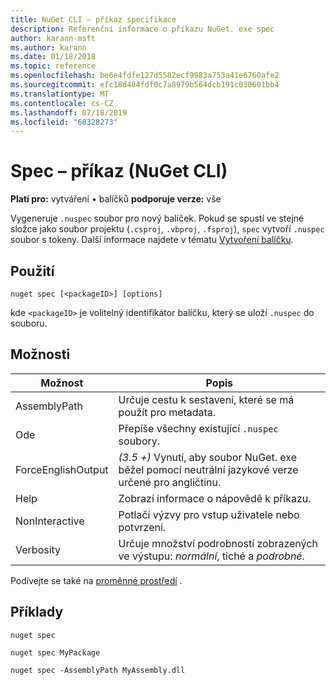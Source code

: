```yaml
---
title: NuGet CLI – příkaz specifikace
description: Referenční informace o příkazu NuGet. exe spec
author: karann-msft
ms.author: karann
ms.date: 01/18/2018
ms.topic: reference
ms.openlocfilehash: be6e4fdfe127d5582ecf9983a753a41e6760afe2
ms.sourcegitcommit: efc18d484fdf0c7a8979b564dcb191c030601bb4
ms.translationtype: MT
ms.contentlocale: cs-CZ
ms.lasthandoff: 07/18/2019
ms.locfileid: "68328273"
---
```

# <a name="spec-command-nuget-cli"></a>Spec – příkaz (NuGet CLI)

**Platí pro:** vytváření &bullet; balíčků **podporuje verze:** vše

Vygeneruje `.nuspec` soubor pro nový balíček. Pokud se spustí ve stejné složce jako soubor projektu (`.csproj`, `.vbproj`, `.fsproj`), `spec` vytvoří `.nuspec` soubor s tokeny. Další informace najdete v tématu [Vytvoření balíčku](../../create-packages/creating-a-package.md).

## <a name="usage"></a>Použití

```cli
nuget spec [<packageID>] [options]
```

kde `<packageID>` je volitelný identifikátor balíčku, který se uloží `.nuspec` do souboru.

## <a name="options"></a>Možnosti

| Možnost | Popis |
| --- | --- |
| AssemblyPath | Určuje cestu k sestavení, které se má použít pro metadata. |
| Ode | Přepíše všechny existující `.nuspec` soubory. |
| ForceEnglishOutput | *(3.5 +)* Vynutí, aby soubor NuGet. exe běžel pomocí neutrální jazykové verze určené pro angličtinu. |
| Help | Zobrazí informace o nápovědě k příkazu. |
| NonInteractive | Potlačí výzvy pro vstup uživatele nebo potvrzení. |
| Verbosity | Určuje množství podrobností zobrazených ve výstupu: *normální*, tiché a *podrobné*. |

Podívejte se také na [proměnné prostředí](cli-ref-environment-variables.md) .

## <a name="examples"></a>Příklady

```cli
nuget spec

nuget spec MyPackage

nuget spec -AssemblyPath MyAssembly.dll
```
